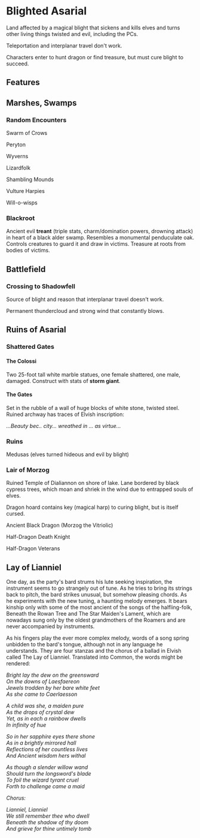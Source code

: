# Blighted Asarial

Land affected by a magical blight that sickens and kills elves and turns other living things twisted and evil, including the PCs.

Teleportation and interplanar travel don't work.

Characters enter to hunt dragon or find treasure, but must cure blight to succeed.

## Features

## Marshes, Swamps

### Random Encounters

Swarm of Crows

Peryton

Wyverns

Lizardfolk

Shambling Mounds

Vulture Harpies

Will-o-wisps

### Blackroot

Ancient evil **treant** (triple stats, charm/domination powers, drowning attack) in heart of a black alder swamp. Resembles a monumental penduculate oak. Controls creatures to guard it and draw in victims. Treasure at roots from bodies of victims.

## Battlefield

### Crossing to Shadowfell

Source of blight and reason that interplanar travel doesn't work.

Permanent thundercloud and strong wind that constantly blows.

## Ruins of Asarial

### Shattered Gates

#### The Colossi

Two 25-foot tall white marble statues, one female shattered, one male, damaged. Construct with stats of **storm giant**.

#### The Gates

Set in the rubble of a wall of huge blocks of white stone, twisted steel. Ruined archway has traces of Elvish inscription:

_...Beauty bec.. city... wreathed in ... as virtue..._

### Ruins

Medusas (elves turned hideous and evil by blight)

### Lair of Morzog

Ruined Temple of Dialiannon on shore of lake. Lane bordered by black cypress trees, which moan and shriek in the wind due to entrapped souls of elves.

Dragon hoard contains key (magical harp) to curing blight, but is itself cursed.

Ancient Black Dragon (Morzog the Vitriolic)

Half-Dragon Death Knight

Half-Dragon Veterans

## Lay of Lianniel

One day, as the party's bard strums his lute seeking inspiration, the instrument seems to go strangely out of tune. As he tries to bring its strings back to pitch, the bard strikes unusual, but somehow pleasing chords. As he experiments with the new tuning, a haunting melody emerges. It bears kinship only with some of the most ancient of the songs of the halfling-folk, Beneath the Rowan Tree and The Star Maiden's Lament, which are nowadays sung only by the oldest grandmothers of the Roamers and are never accompanied by instruments.

As his fingers play the ever more complex melody, words of a song spring unbidden to the bard's tongue, although not in any language he understands. They are four stanzas and the chorus of a ballad in Elvish called The Lay of Lianniel. Translated into Common, the words might be rendered: 

_Bright lay the dew on the greensward_  
_On the downs of Laesfaereon_  
_Jewels trodden by her bare white feet_  
_As she came to Caerlaesson_  
  
_A child was she, a maiden pure_  
_As the drops of crystal dew_  
_Yet, as in each a rainbow dwells_  
_In infinity of hue_  
  
_So in her sapphire eyes there shone_  
_As in a brightly mirrored hall_  
_Reflections of her countless lives_  
_And Ancient wisdom hers withal_  
  
_As though a slender willow wand_  
_Should turn the longsword's blade_  
_To foil the wizard tyrant cruel_  
_Forth to challenge came a maid_  

_Chorus:_

_Lianniel, Lianniel_  
_We still remember thee who dwell_  
_Beneath the shadow of thy doom_  
_And grieve for thine untimely tomb_  
  